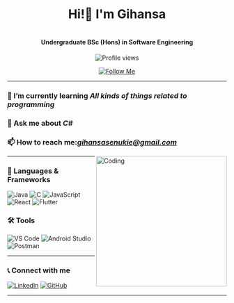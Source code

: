 

<h1 align="center"> 
  Hi!👋 I'm Gihansa 
</h1>

# <h4 align="center">Undergraduate BSc (Hons) in Software Engineering</h4>

<p align="center">
  <img src="https://komarev.com/ghpvc/?username=GihansaSenukie&color=blue&style=flat-square" alt="Profile views"/>
</p>

<div align="center">
  <a href="https://github.com/GihansaSenukie"><img src="https://img.shields.io/badge/FOLLOW%20@GIHANSA_SENUKIE-gray?style=for-the-badge" alt="Follow Me"></a>
</div>



---

### 🌱 I’m currently learning *All kinds of things related to programming*
### 💬 Ask me about *C#*
### 📫 How to reach me:*[gihansasenukie@gmail.com](mailto:gihansasenukie@gmail.com)*

<img align="right" alt="Coding" width="300" src="https://camo.githubusercontent.com/7fd4efd6621565a2e09921d15de74e315fc4a8755660721dcb9ce5f97d27abcb/68747470733a2f2f63646e2e686173686e6f64652e636f6d2f7265732f686173686e6f64652f696d6167652f75706c6f61642f76313638313536323530383336352f6b39367a307833566a2e676966">

---




### 🚀 Languages & Frameworks
![Java](https://img.shields.io/badge/Java-ED8B00?style=for-the-badge&logo=java&logoColor=white)
![C](https://img.shields.io/badge/C-00599C?style=for-the-badge&logo=c&logoColor=white)
![JavaScript](https://img.shields.io/badge/JavaScript-F7DF1E?style=for-the-badge&logo=javascript&logoColor=black)
![React](https://img.shields.io/badge/React-20232A?style=for-the-badge&logo=react&logoColor=61DAFB)
![Flutter](https://img.shields.io/badge/Flutter-02569B?style=for-the-badge&logo=flutter&logoColor=white)

### 🛠 Tools
![VS Code](https://img.shields.io/badge/VS%20Code-007ACC?style=for-the-badge&logo=visual-studio-code&logoColor=white)
![Android Studio](https://img.shields.io/badge/Android%20Studio-3DDC84?style=for-the-badge&logo=android-studio&logoColor=white)
![Postman](https://img.shields.io/badge/Postman-FF6C37?style=for-the-badge&logo=postman&logoColor=white)

---

### 📞 Connect with me
[![LinkedIn](https://img.shields.io/badge/LinkedIn-0077B5?style=for-the-badge&logo=linkedin&logoColor=white)](https://linkedin.com/in/gihansa-senukie)
[![GitHub](https://img.shields.io/badge/GitHub-181717?style=for-the-badge&logo=github&logoColor=white)](https://github.com/GihansaSenukie)

---
